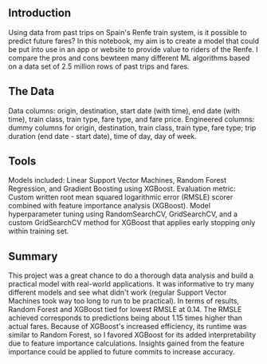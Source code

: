 ## Introduction
Using data from past trips on Spain's Renfe train system, is it possible to predict future fares? In this notebook, my aim is to create a model that could be put into use in an app or website to provide value to riders of the Renfe. I compare the pros and cons bewteen many different ML algorithms based on a data set of 2.5 million rows of past trips and fares. 

## The Data
Data columns: origin, destination, start date (with time), end date (with time), train class, train type, fare type, and fare price.
Engineered columns: dummy columns for origin, destination, train class, train type, fare type; trip duration (end date - start date), time of day, day of week.

## Tools
Models included: Linear Support Vector Machines, Random Forest Regression, and Gradient Boosting using XGBoost.
Evaluation metric: Custom written root mean squared logarithmic error (RMSLE) scorer combined with feature importance analysis (XGBoost).
Model hyperparameter tuning using RandomSearchCV, GridSearchCV, and a custom GridSearchCV method for XGBoost that applies early stopping only within training set.

## Summary
This project was a great chance to do a thorough data analysis and build a practical model with real-world applications. It was informative to try many different models and see what didn't work (regular Support Vector Machines took way too long to run to be practical). In terms of results, Random Forest and XGBoost tied for lowest RMSLE at 0.14. The RMSLE achieved corresponds to predictions being about 1.15 times higher than actual fares. Because of XGBoost's increased efficiency, its runtime was similar to Random Forest, so I favored XGBoost for its added interpretability due to feature importance calculations. Insights gained from the feature importance could be applied to future commits to increase accuracy.
